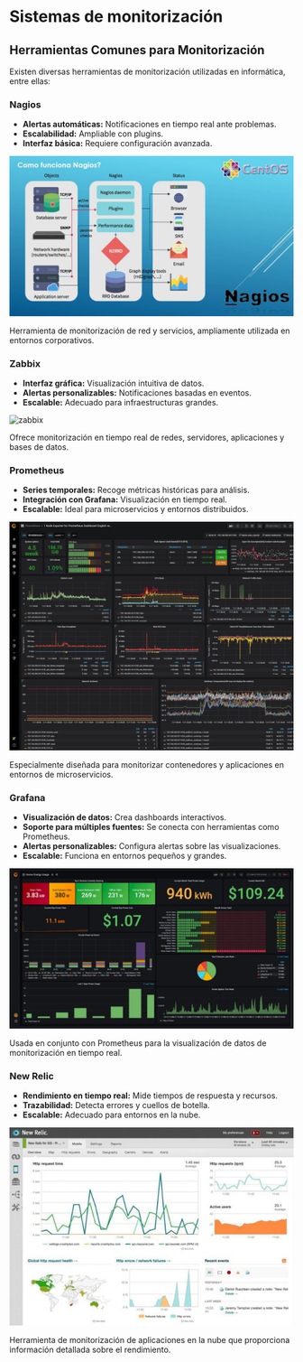# Sistemas de monitorización

## Herramientas Comunes para Monitorización

Existen diversas herramientas de monitorización utilizadas en informática, entre ellas:

### Nagios 

* **Alertas automáticas:** Notificaciones en tiempo real ante problemas.
* **Escalabilidad:** Ampliable con plugins.
* **Interfaz básica:** Requiere configuración avanzada.

![nagios](img/nagios.jpg)

Herramienta de monitorización de red y servicios, ampliamente utilizada en entornos corporativos.

### Zabbix 

* **Interfaz gráfica:** Visualización intuitiva de datos.
* **Alertas personalizables:** Notificaciones basadas en eventos.
* **Escalable:** Adecuado para infraestructuras grandes.

![zabbix](img/zabbix.avif)

Ofrece monitorización en tiempo real de redes, servidores, aplicaciones y bases de datos.

### Prometheus

* **Series temporales:** Recoge métricas históricas para análisis.
* **Integración con Grafana:** Visualización en tiempo real.
* **Escalable:** Ideal para microservicios y entornos distribuidos.

![prome](img/prome.png)

Especialmente diseñada para monitorizar contenedores y aplicaciones en entornos de microservicios.

### Grafana

* **Visualización de datos:** Crea dashboards interactivos.
* **Soporte para múltiples fuentes:** Se conecta con herramientas como Prometheus.
* **Alertas personalizables:** Configura alertas sobre las visualizaciones.
* **Escalable:** Funciona en entornos pequeños y grandes.

![grafana](img/grafana.jpg)

Usada en conjunto con Prometheus para la visualización de datos de monitorización en tiempo real.

### New Relic

* **Rendimiento en tiempo real:** Mide tiempos de respuesta y recursos.
* **Trazabilidad:** Detecta errores y cuellos de botella.
* **Escalable:** Adecuado para entornos en la nube.


![new](img/new2.jpg)

Herramienta de monitorización de aplicaciones en la nube que proporciona información detallada sobre el rendimiento.

